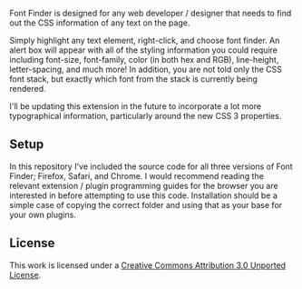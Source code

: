 Font Finder is designed for any web developer / designer that needs to find out the CSS information of any text on the page.

Simply highlight any text element, right-click, and choose font finder. An alert box will appear with all of the styling information you could require including font-size, font-family, color (in both hex and RGB), line-height, letter-spacing, and much more! In addition, you are not told only the CSS font stack, but exactly which font from the stack is currently being rendered.

I'll be updating this extension in the future to incorporate a lot more typographical information, particularly around the new CSS 3 properties.

Setup
-----

In this repository I've included the source code for all three versions of Font Finder; Firefox, Safari, and Chrome. I would recommend reading the relevant extension / plugin programming guides for the browser you are interested in before attempting to use this code. Installation should be a simple case of copying the correct folder and using that as your base for your own plugins.

License
-------

This work is licensed under a [Creative Commons Attribution 3.0 Unported License](http://creativecommons.org/licenses/by/3.0/).


